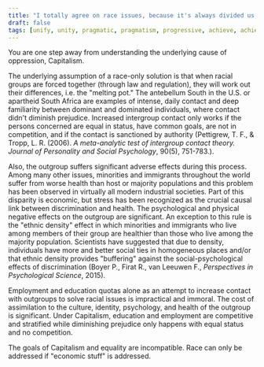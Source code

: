 ```yaml
---
title: "I totally agree on race issues, because it's always divided us, which is why I think the economic stuff is just gonna divide us more. We need to unify behind achievable goals to end racism like leveraging corporate partnerships to encourage diverse hiring!"
draft: false
tags: [unify, unity, pragmatic, pragmatism, progressive, achieve, achievable, achieveable, capitalist, capitalism, corporate, corporations]
---
```


You are one step away from understanding the underlying cause of oppression, Capitalism.  
  
The underlying assumption of a race-only solution is that when racial groups are forced together (through law and regulation), they will work out their differences, i.e. the "melting pot." The antebellum South in the U.S. or apartheid South Africa are examples of intense, daily contact and deep familiarity between dominant and dominated individuals, where contact didn't diminish prejudice. Increased intergroup contact only works if the persons concerned are equal in status, have common goals, are not in competition, and if the contact is sanctioned by authority (Pettigrew, T. F., & Tropp, L. R. (2006). _A meta-analytic test of intergroup contact theory. Journal of Personality and Social Psychology_, 90(5), 751-783.).  
  
Also, the outgroup suffers significant adverse effects during this process. Among many other issues, minorities and immigrants throughout the world suffer from worse health than host or majority populations and this problem has been observed in virtually all modern industrial societies. Part of this disparity is economic, but stress has been recognized as the crucial causal link between discrimination and health. The psychological and physical negative effects on the outgroup are significant. An exception to this rule is the "ethnic density" effect in which minorities and immigrants who live among members of their group are healthier than those who live among the majority population. Scientists have suggested that due to density, individuals have more and better social ties in homogeneous places and/or that ethnic density provides "buffering" against the social-psychological effects of discrimination (Boyer P., Firat R., van Leeuwen F., _Perspectives in Psychological Science_, 2015).  
  
Employment and education quotas alone as an attempt to increase contact with outgroups to solve racial issues is impractical and immoral. The cost of assimilation to the culture, identity, psychology, and health of the outgroup is significant. Under Capitalism, education and employment are competitive and stratified while diminishing prejudice only happens with equal status and no competition.  
  
The goals of Capitalism and equality are incompatible. Race can only be addressed if "economic stuff" is addressed.

